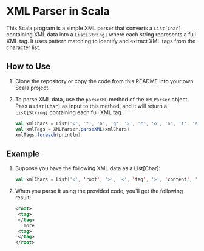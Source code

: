 # XML Parser in Scala

This Scala program is a simple XML parser that converts a `List[Char]` containing XML data into a `List[String]` where each string represents a full XML tag. It uses pattern matching to identify and extract XML tags from the character list.

## How to Use

1. Clone the repository or copy the code from this README into your own Scala project.

2. To parse XML data, use the `parseXML` method of the `XMLParser` object. Pass a `List[Char]` as input to this method, and it will return a `List[String]` containing each full XML tag.

   ```scala
   val xmlChars = List('<', 't', 'a', 'g', '>', 'c', 'o', 'n', 't', 'e', 'n', 't', '<', '/', 't', 'a', 'g', '>', 'm', 'o', 'r', 'e', '<', 't', 'a', 'g', '>', 'd', 'a', 't', 'a', '<', '/', 't', 'a', 'g', '>', '<', '/', 'r', 'o', 'o', 't', '>')
   val xmlTags = XMLParser.parseXML(xmlChars)
   xmlTags.foreach(println)


## Example
1. Suppose you have the following XML data as a List[Char]:
    ```scala
    val xmlChars = List('<', 'root', '>', '<', 'tag', '>', 'content', '<', '/', 'tag', '>', 'more', '<', 'tag', '>', 'data', '<', '/', 'tag', '>', '<', '/', 'root', '>')
2. When you parse it using the provided code, you'll get the following result:
    ```xml
   <root>
     <tag>
     </tag>
       more
     <tag>
     </tag>
    </root>
